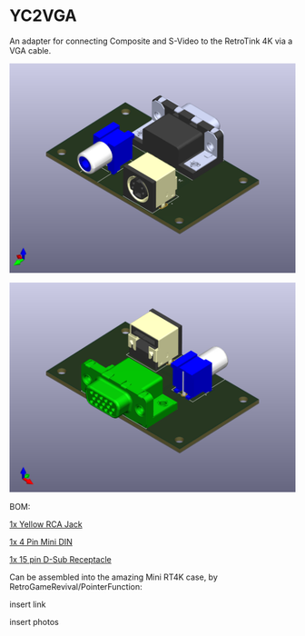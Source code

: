 # YC2VGA
An adapter for connecting Composite and S-Video to the RetroTink 4K via a VGA cable. 

![](/YC2VGA_RCAview.png?raw=true "")

![](/YC2VGA_VGAview.png?raw=true "")

BOM:

[1x Yellow RCA Jack](https://www.digikey.com/short/4w9dznhq)

[1x 4 Pin Mini DIN](https://www.digikey.com/short/wj37wqqz)

[1x 15 pin D-Sub Receptacle](https://www.digikey.com/short/5jjh5q8w)

Can be assembled into the amazing Mini RT4K case, by RetroGameRevival/PointerFunction:

insert link

insert photos
